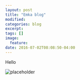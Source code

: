 ```yaml
---
layout: post
title: "Emka blog"
modified:
categories: blog
excerpt:
tags: []
image:
  feature:
date: 2016-07-02T08:08:50-04:00
---
```


Hello

![placeholder](http://deeplearningtutorials.com/public/img/pin.jpg "Large example image")